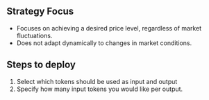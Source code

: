 ## Strategy Focus
* Focuses on achieving a desired price level, regardless of market fluctuations.
* Does not adapt dynamically to changes in market conditions.

## Steps to deploy
1. Select which tokens should be used as input and output
2. Specify how many input tokens you would like per output.